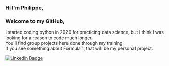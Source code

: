 ### Hi I'm Philippe,  
### Welcome to my GitHub,

I started coding python in 2020 for practicing data science, but I think I was looking for a reason to code much longer.  
You'll find group projects here done through my training. <br>If you see something about Formula 1, that will be my personal project.  

[![Linkedin Badge](https://img.shields.io/badge/-phfimmers-blue?style=flat-square&logo=Linkedin&logoColor=white&link=https://www.linkedin.com/in/phfimmers/)](https://www.linkedin.com/in/phfimmers/)

<!--
**phfimmers/phfimmers** is a ✨ _special_ ✨ repository because its `README.md` (this file) appears on your GitHub profile.

Here are some ideas to get you started:

- 🔭 I’m currently working on ...
- 🌱 I’m currently learning ...
- 👯 I’m looking to collaborate on ...
- 🤔 I’m looking for help with ...
- 💬 Ask me about ...
- 📫 How to reach me: ...
- 😄 Pronouns: ...
- ⚡ Fun fact: ...
-->

